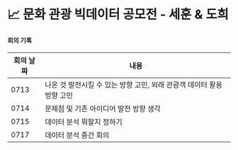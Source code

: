 # 📈 문화 관광 빅데이터 공모전 - 세훈 & 도희


#### 회의 기록

|회의 날짜|내용|
|------|---|
|0713|나온 것 발전시킬 수 있는 방향 고민, 외래 관광객 데이터 활용방향 고민|
|0714|문제점 및 기존 아이디어 발전 방향 생각|
|0715|데이터 분석 뭐할지 정하기|
|0717|데이터 분석 중간 회의|

